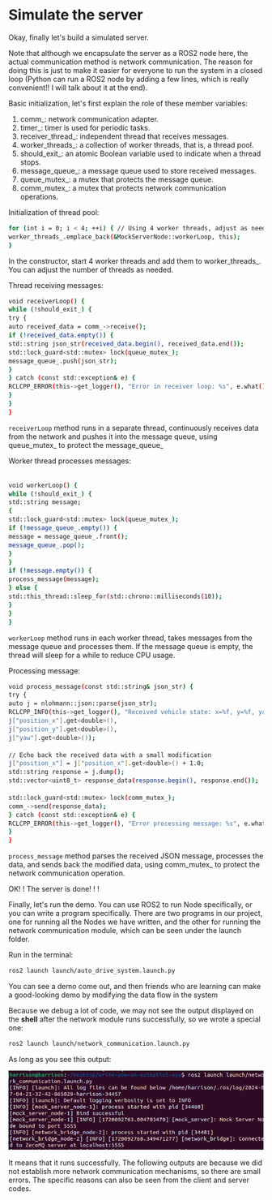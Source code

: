 # Simulate the server

Okay, finally let's build a simulated server.

Note that although we encapsulate the server as a ROS2 node here, the actual communication method is network communication. The reason for doing this is just to make it easier for everyone to run the system in a closed loop (Python can run a ROS2 node by adding a few lines, which is really convenient!! I will talk about it at the end).

Basic initialization, let's first explain the role of these member variables:

1. comm_: network communication adapter.
2. timer_: timer is used for periodic tasks.
3. receiver_thread_: independent thread that receives messages.
4. worker_threads_: a collection of worker threads, that is, a thread pool.
5. should_exit_: an atomic Boolean variable used to indicate when a thread stops.
6. message_queue_: a message queue used to store received messages.
7. queue_mutex_: a mutex that protects the message queue.
8. comm_mutex_: a mutex that protects network communication operations.

Initialization of thread pool:

```bash
for (int i = 0; i < 4; ++i) { // Using 4 worker threads, adjust as needed
worker_threads_.emplace_back(&MockServerNode::workerLoop, this);
}
```

In the constructor, start 4 worker threads and add them to worker_threads_. You can adjust the number of threads as needed.

Thread receiving messages:

```bash
void receiverLoop() {
while (!should_exit_) {
try {
auto received_data = comm_->receive();
if (!received_data.empty()) {
std::string json_str(received_data.begin(), received_data.end());
std::lock_guard<std::mutex> lock(queue_mutex_);
message_queue_.push(json_str);
}
} catch (const std::exception& e) {
RCLCPP_ERROR(this->get_logger(), "Error in receiver loop: %s", e.what());
}
}
}
```
`receiverLoop` method runs in a separate thread, continuously receives data from the network and pushes it into the message queue, using queue_mutex_ to protect the message_queue_

Worker thread processes messages:

```bash

void workerLoop() {
while (!should_exit_) {
std::string message;
{
std::lock_guard<std::mutex> lock(queue_mutex_);
if (!message_queue_.empty()) {
message = message_queue_.front();
message_queue_.pop();
}
}
if (!message.empty()) {
process_message(message);
} else {
std::this_thread::sleep_for(std::chrono::milliseconds(10));
}
}
}
```

`workerLoop` method runs in each worker thread, takes messages from the message queue and processes them. If the message queue is empty, the thread will sleep for a while to reduce CPU usage.

Processing message:

```bash
void process_message(const std::string& json_str) {
try {
auto j = nlohmann::json::parse(json_str);
RCLCPP_INFO(this->get_logger(), "Received vehicle state: x=%f, y=%f, yaw=%f",
j["position_x"].get<double>(),
j["position_y"].get<double>(),
j["yaw"].get<double>());

// Echo back the received data with a small modification
j["position_x"] = j["position_x"].get<double>() + 1.0;
std::string response = j.dump();
std::vector<uint8_t> response_data(response.begin(), response.end());

std::lock_guard<std::mutex> lock(comm_mutex_);
comm_->send(response_data);
} catch (const std::exception& e) {
RCLCPP_ERROR(this->get_logger(), "Error processing message: %s", e.what());
}
}
```

`process_message` method parses the received JSON message, processes the data, and sends back the modified data, using comm_mutex_ to protect the network communication operation.

OK! ! The server is done! ! !

Finally, let's run the demo. You can use ROS2 to run Node specifically, or you can write a program specifically. There are two programs in our project, one for running all the Nodes we have written, and the other for running the network communication module, which can be seen under the launch folder.

Run in the terminal:

```bash
ros2 launch launch/auto_drive_system.launch.py
```
You can see a demo come out, and then friends who are learning can make a good-looking demo by modifying the data flow in the system

Because we debug a lot of code, we may not see the output displayed on the **shell** after the network module runs successfully, so we wrote a special one:

```bash
ros2 launch launch/network_communication.launch.py
```
As long as you see this output:

![result](/asset/network.png)

It means that it runs successfully. The following outputs are because we did not establish more network communication mechanisms, so there are small errors. The specific reasons can also be seen from the client and server codes.